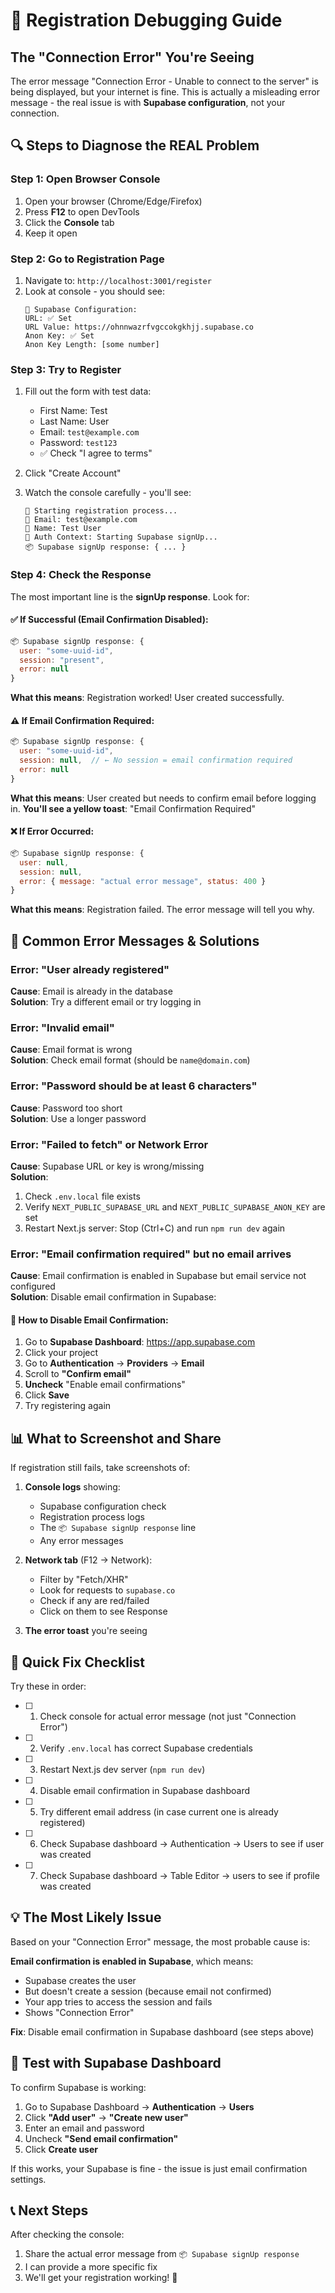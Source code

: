 # 🐛 Registration Debugging Guide

## The "Connection Error" You're Seeing

The error message "Connection Error - Unable to connect to the server" is being displayed, but your internet is fine. This is actually a misleading error message - the real issue is with **Supabase configuration**, not your connection.

## 🔍 Steps to Diagnose the REAL Problem

### Step 1: Open Browser Console
1. Open your browser (Chrome/Edge/Firefox)
2. Press **F12** to open DevTools
3. Click the **Console** tab
4. Keep it open

### Step 2: Go to Registration Page
1. Navigate to: `http://localhost:3001/register`
2. Look at console - you should see:
   ```
   🔧 Supabase Configuration:
   URL: ✅ Set
   URL Value: https://ohnnwazrfvgccokgkhjj.supabase.co
   Anon Key: ✅ Set
   Anon Key Length: [some number]
   ```

### Step 3: Try to Register
1. Fill out the form with test data:
   - First Name: Test
   - Last Name: User  
   - Email: `test@example.com`
   - Password: `test123`
   - ✅ Check "I agree to terms"

2. Click "Create Account"

3. Watch the console carefully - you'll see:
   ```
   🔵 Starting registration process...
   📧 Email: test@example.com
   👤 Name: Test User
   🔵 Auth Context: Starting Supabase signUp...
   📦 Supabase signUp response: { ... }
   ```

### Step 4: Check the Response
The most important line is the **signUp response**. Look for:

#### ✅ **If Successful (Email Confirmation Disabled)**:
```javascript
📦 Supabase signUp response: { 
  user: "some-uuid-id",
  session: "present",
  error: null
}
```
**What this means**: Registration worked! User created successfully.

#### ⚠️ **If Email Confirmation Required**:
```javascript
📦 Supabase signUp response: { 
  user: "some-uuid-id",
  session: null,  // ← No session = email confirmation required
  error: null
}
```
**What this means**: User created but needs to confirm email before logging in.
**You'll see a yellow toast**: "Email Confirmation Required"

#### ❌ **If Error Occurred**:
```javascript
📦 Supabase signUp response: { 
  user: null,
  session: null,
  error: { message: "actual error message", status: 400 }
}
```
**What this means**: Registration failed. The error message will tell you why.

## 🎯 Common Error Messages & Solutions

### Error: "User already registered"
**Cause**: Email is already in the database  
**Solution**: Try a different email or try logging in

### Error: "Invalid email"
**Cause**: Email format is wrong  
**Solution**: Check email format (should be `name@domain.com`)

### Error: "Password should be at least 6 characters"
**Cause**: Password too short  
**Solution**: Use a longer password

### Error: "Failed to fetch" or Network Error
**Cause**: Supabase URL or key is wrong/missing  
**Solution**:
1. Check `.env.local` file exists
2. Verify `NEXT_PUBLIC_SUPABASE_URL` and `NEXT_PUBLIC_SUPABASE_ANON_KEY` are set
3. Restart Next.js server: Stop (Ctrl+C) and run `npm run dev` again

### Error: "Email confirmation required" but no email arrives
**Cause**: Email confirmation is enabled in Supabase but email service not configured  
**Solution**: Disable email confirmation in Supabase:

#### 🔧 How to Disable Email Confirmation:
1. Go to **Supabase Dashboard**: https://app.supabase.com
2. Click your project
3. Go to **Authentication** → **Providers** → **Email**
4. Scroll to **"Confirm email"**
5. **Uncheck** "Enable email confirmations"
6. Click **Save**
7. Try registering again

## 📊 What to Screenshot and Share

If registration still fails, take screenshots of:

1. **Console logs** showing:
   - Supabase configuration check
   - Registration process logs
   - The `📦 Supabase signUp response` line
   - Any error messages

2. **Network tab** (F12 → Network):
   - Filter by "Fetch/XHR"
   - Look for requests to `supabase.co`
   - Check if any are red/failed
   - Click on them to see Response

3. **The error toast** you're seeing

## 🚀 Quick Fix Checklist

Try these in order:

- [ ] 1. Check console for actual error message (not just "Connection Error")
- [ ] 2. Verify `.env.local` has correct Supabase credentials
- [ ] 3. Restart Next.js dev server (`npm run dev`)
- [ ] 4. Disable email confirmation in Supabase dashboard
- [ ] 5. Try different email address (in case current one is already registered)
- [ ] 6. Check Supabase dashboard → Authentication → Users to see if user was created
- [ ] 7. Check Supabase dashboard → Table Editor → users to see if profile was created

## 💡 The Most Likely Issue

Based on your "Connection Error" message, the most probable cause is:

**Email confirmation is enabled in Supabase**, which means:
- Supabase creates the user
- But doesn't create a session (because email not confirmed)
- Your app tries to access the session and fails
- Shows "Connection Error"

**Fix**: Disable email confirmation in Supabase dashboard (see steps above)

## 🧪 Test with Supabase Dashboard

To confirm Supabase is working:

1. Go to Supabase Dashboard → **Authentication** → **Users**
2. Click **"Add user"** → **"Create new user"**
3. Enter an email and password
4. Uncheck **"Send email confirmation"**
5. Click **Create user**

If this works, your Supabase is fine - the issue is just email confirmation settings.

## 📞 Next Steps

After checking the console:
1. Share the actual error message from `📦 Supabase signUp response`
2. I can provide a more specific fix
3. We'll get your registration working! 🎉
